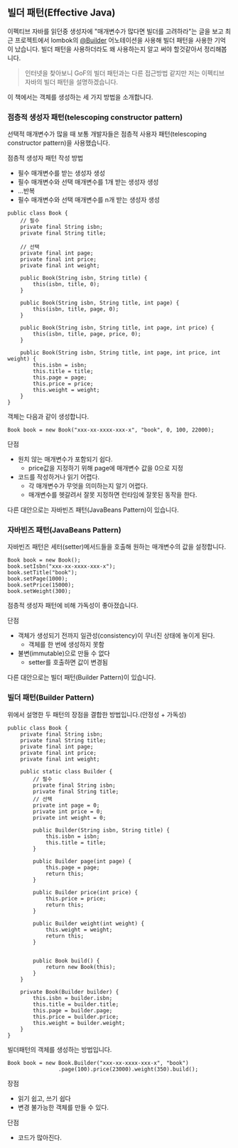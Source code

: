 ## 빌더 패턴(Effective Java)
이펙티브 자바를 읽던중 생성자에 "매개변수가 많다면 빌더를 고려하라"는 글을 보고 최근 프로젝트에서 lombok의 [@Builder](https://projectlombok.org/features/Builder) 어노테이션을 사용해 빌더 패턴을 사용한 기억이 났습니다. 빌더 패턴을 사용하더라도 왜 사용하는지 알고 써야 할것같아서 정리해봅니다.

> 인터넷을 찾아보니 GoF의 빌더 패턴과는 다른 접근방법 같지만 저는 이펙티브 자바의 빌더 패턴을 설명하겠습니다.

이 책에서는 객체를 생성하는 세 가지 방법을 소개합니다.

### 점층적 생성자 패턴(telescoping constructor pattern)
선택적 매개변수가 많을 때 보통 개발자들은 점층적 사용자 패턴(telescoping constructor pattern)을 사용했습니다.

점층적 생성자 패턴 작성 방법
- 필수 매개변수를 받는 생성자 생성
- 필수 매개변수와 선택 매개변수를 1개 받는 생성자 생성
- ...반복
- 필수 매개변수와 선택 매개변수를 n개 받는 생성자 생성

```
public class Book {
    // 필수 
    private final String isbn;
    private final String title;

    // 선택
    private final int page;
    private final int price;
    private final int weight;

    public Book(String isbn, String title) {
        this(isbn, title, 0);
    } 

    public Book(String isbn, String title, int page) {
        this(isbn, title, page, 0);
    }

    public Book(String isbn, String title, int page, int price) {
        this(isbn, title, page, price, 0);
    }

    public Book(String isbn, String title, int page, int price, int weight) {
        this.isbn = isbn;
        this.title = title;
        this.page = page;
        this.price = price;
        this.weight = weight;
    }
}
```

객체는 다음과 같이 생성합니다.

```
Book book = new Book("xxx-xx-xxxx-xxx-x", "book", 0, 100, 22000);
```

단점
- 원치 않는 매개변수가 포함되기 쉽다.
    - price값을 지정하기 위해 page에 매개변수 값을 0으로 지정
- 코드를 작성하거나 읽기 어렵다.
    - 각 매개변수가 무엇을 의미하는지 알기 어렵다.
    - 매개변수를 헷갈려서 잘못 지정하면 런타임에 잘못된 동작을 한다.

다른 대안으로는 자바빈즈 패턴(JavaBeans Pattern)이 있습니다.

### 자바빈즈 패턴(JavaBeans Pattern)
자바빈즈 패턴은 세터(setter)메서드들을 호출해 원하는 매개변수의 값을 설정합니다.

```
Book book = new Book();
book.setIsbn("xxx-xx-xxxx-xxx-x");
book.setTitle("book");
book.setPage(1000);
book.setPrice(15000);
book.setWeight(300);
```

점층적 생성자 패턴에 비해 가독성이 좋아졌습니다.

단점
- 객체가 생성되기 전까지 일관성(consistency)이 무너진 상태에 놓이게 된다.
    - 객체를 한 번에 생성하지 못함
- 불변(immutable)으로 만들 수 없다
    - setter를 호출하면 값이 변경됨

다른 대안으로는 빌더 패턴(Builder Pattern)이 있습니다.

### 빌더 패턴(Builder Pattern)
위에서 설명한 두 패턴의 장점을 결합한 방법입니다.(안정성 + 가독성)

```
public class Book {
    private final String isbn;
    private final String title;
    private final int page;
    private final int price;
    private final int weight;

    public static class Builder {
        // 필수
        private final String isbn;
        private final String title;
        // 선택
        private int page = 0;
        private int price = 0;
        private int weight = 0;

        public Builder(String isbn, String title) {
            this.isbn = isbn;
            this.title = title;
        }

        public Builder page(int page) {
            this.page = page;
            return this;
        }

        public Builder price(int price) {
            this.price = price;
            return this;
        }

        public Builder weight(int weight) {
            this.weight = weight;
            return this;
        }


        public Book build() {
            return new Book(this);
        }
    }

    private Book(Builder builder) {
        this.isbn = builder.isbn;
        this.title = builder.title;
        this.page = builder.page;
        this.price = builder.price;
        this.weight = builder.weight;
    }
}
```

빌더패턴의 객체를 생성하는 방법입니다.

```
Book book = new Book.Builder("xxx-xx-xxxx-xxx-x", "book")
                .page(100).price(23000).weight(350).build();
```

장점
- 읽기 쉽고, 쓰기 쉽다
- 변경 불가능한 객체를 만들 수 있다.

단점
- 코드가 많아진다.
